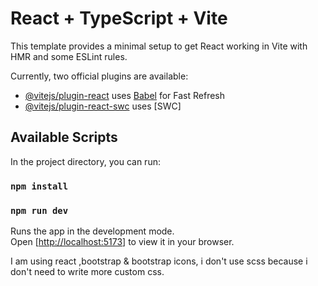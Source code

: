 # React + TypeScript + Vite

This template provides a minimal setup to get React working in Vite with HMR and some ESLint rules.

Currently, two official plugins are available:

- [@vitejs/plugin-react](https://github.com/vitejs/vite-plugin-react/blob/main/packages/plugin-react/README.md) uses [Babel](https://babeljs.io/) for Fast Refresh
- [@vitejs/plugin-react-swc](https://github.com/vitejs/vite-plugin-react-swc) uses [SWC]

## Available Scripts

In the project directory, you can run:
### `npm install`
### `npm run dev`

Runs the app in the development mode.\
Open [[http://localhost:5173](http://localhost:5173/)] to view it in your browser.

I am using react ,bootstrap & bootstrap icons, i don't use scss because i don't need to write more custom css.






